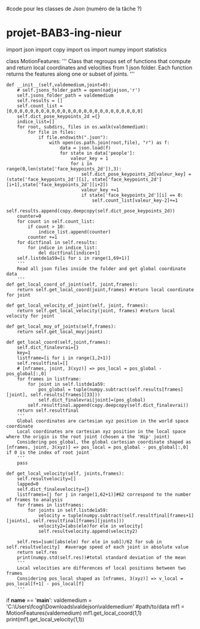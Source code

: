 #code pour les classes de Json (numéro de la tâche ?)
# projet-BAB3-ing-nieur
import json
import copy
import os
import numpy
import statistics

class MotionFeatures:
    ''' 
    Class that regroups set of functions that compute and return local coordinates and velocities from 1 json folder.
    Each function returns the features along one or subset of joints.
    '''
    
    def __init__(self,valdemedium,joint=0):
        # self.jsons_folder_path = open(nadjajson,'r')
        self.jsons_folder_path = valdemedium
        self.results = []
        self.count_list =[0,0,0,0,0,0,0,0,0,0,0,0,0,0,0,0,0,0,0,0,0,0,0,0,0]
        self.dict_pose_keypoints_2d ={}
        indice_list=[]
        for root, subdirs, files in os.walk(valdemedium):
            for file in files:
                if file.endswith(".json"):
                    with open(os.path.join(root,file), "r") as f:
                        data = json.load(f)
                        for state in data['people']:
                            valeur_key = 1
                            for i in range(0,len(state['face_keypoints_2d']),3):
                                self.dict_pose_keypoints_2d[valeur_key] =(state['face_keypoints_2d'][i], state['face_keypoints_2d'][i+1],state['face_keypoints_2d'][i+2])
                                valeur_key +=1 
                                if state['face_keypoints_2d'][i] == 0:
                                    self.count_list[valeur_key-2]+=1
                            self.results.append(copy.deepcopy(self.dict_pose_keypoints_2d))
        counter=0                     
        for count in self.count_list:
            if count > 10:
                indice_list.append(counter)
            counter +=1  
        for dictfinal in self.results:
            for indice in indice_list:
                del dictfinal[indice+1]         
        self.listde1a59=[i for i in range(1,69+1)]     
        '''
        Read all json files inside the folder and get global coordinate data
        '''    
    def get_local_coord_of_joint(self, joint,frames):
        return self.get_local_coord(joint,frames) #return local coordinate for joint 

    def get_local_velocity_of_joint(self, joint, frames):
        return self.get_local_velocity(joint, frames) #return local velocity for joint

    def get_local_moy_of_joints(self,frames):
        return self.get_local_moy(joint)
        
    def get_local_coord(self,joint,frames):
        self.dict_finalevrai={}
        key=1
        listframe=[i for i in range(1,2+1)]
        self.resultfinal=[]
        # [nframes, joint, 3(xyz)] => pos_local = pos_global - pos_global[:,0]
        for frames in listframe:
            for joint in self.listde1a59:
                pos_global = tuple(numpy.subtract(self.results[frames][joint], self.results[frames][33]))
                self.dict_finalevrai[joint]=(pos_global)   
            self.resultfinal.append(copy.deepcopy(self.dict_finalevrai))            
        return self.resultfinal
        '''
        Global coordinates are cartesian xyz position in the world space coordinate
        Local coordinates are cartesian xyz position in the local space where the origin is the root joint (chosen a the 'Hip' joint) 
        Considering pos_global, the global cartesian coordinate shaped as [nframes, joint, 3(xyz)] => pos_local = pos_global - pos_global[:,0] if 0 is the index of root joint 
        '''
        pass

    def get_local_velocity(self, joints,frames):
        self.resultvelocity=[]
        lapped=0
        self.dict_finalevelocity={}
        listframes=[j for j in range(1,62+1)]#62 correspond to the number of frames to analysis
        for frames in listframes:
            for joints in self.listde1a59:
                velocity = tuple(numpy.subtract(self.resultfinal[frames+1][joints], self.resultfinal[frames][joints]))
                velocity2=[abs(ele)for ele in velocity]
                self.resultvelocity.append(velocity2)
           
        self.res=[sum([abs(ele) for ele in sub])/62 for sub in self.resultvelocity]  #average speed of each joint in absolute value
        return self.res
        print(numpy.std(self.res))#total standard deviation of the mean
        '''
        Local velocities are differences of local positions between two frames
        Considering pos_local shaped as [nframes, 3(xyz)] => v_local = pos_local[f+1] - pos_local[f] 
        '''       
if __name__ == '__main__':
    valdemedium = 'C:\\Users\\fcogl\\Downloads\\valdejson\\valdemedium' #path/to/data
    mf1 = MotionFeatures(valdemedium)
    mf1.get_local_coord(1,1)  
    print(mf1.get_local_velocity(1,1))
